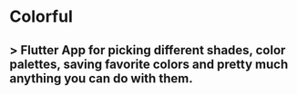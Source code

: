 # **Colorful**

## > Flutter App for picking different shades, color palettes, saving favorite colors and pretty much anything you can do with them.


